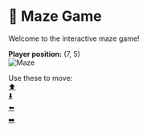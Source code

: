 # 🧩 Maze Game  
Welcome to the interactive maze game!

**Player position:** (7, 5)  
![Maze](https://recognize-instructor-criteria-other.trycloudflare.com/images/pos_7_5.png?t=1760503474346)

Use these to move:  
[⬆️](https://recognize-instructor-criteria-other.trycloudflare.com/move/7_5_w)  
[⬇️](https://recognize-instructor-criteria-other.trycloudflare.com/move/7_5_s)  
[⬅️](https://recognize-instructor-criteria-other.trycloudflare.com/move/7_5_a)  
[➡️](https://recognize-instructor-criteria-other.trycloudflare.com/move/7_5_d)

